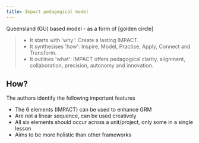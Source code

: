 ```yaml
---
title: Impact pedagogical model
---
```

Queensland (GU) based model - as a form of [golden circle]

> - It starts with 'why': Create a lasting IMPACT.
> - It synthesises 'how': Inspire, Model, Practise, Apply, Connect and Transform.
> - It outlines 'what': IMPACT offers pedagogical clarity, alignment, collaboration, precision, autonomy and innovation.

## How?

The authors identify the following important features 

- The 6 elements (IMPACT) can be used to enhance GRM
- Are not a linear sequence, can be used creatively
- All six elements should occur across a unit/project, only some in a single lesson
- Aims to be more holistic than other frameworks
